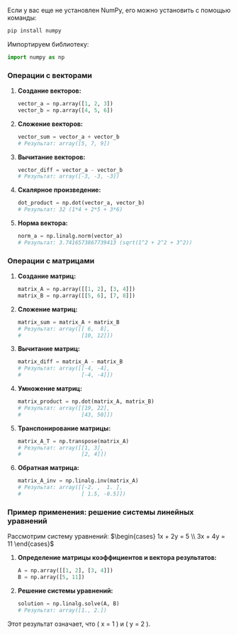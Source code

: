 

Если у вас еще не установлен NumPy, его можно установить с помощью команды:
```sh
pip install numpy
```

Импортируем библиотеку:
```python
import numpy as np
```

### Операции с векторами

1. **Создание векторов:**
   ```python
   vector_a = np.array([1, 2, 3])
   vector_b = np.array([4, 5, 6])
   ```

2. **Сложение векторов:**
   ```python
   vector_sum = vector_a + vector_b
   # Результат: array([5, 7, 9])
   ```

3. **Вычитание векторов:**
   ```python
   vector_diff = vector_a - vector_b
   # Результат: array([-3, -3, -3])
   ```

4. **Скалярное произведение:**
   ```python
   dot_product = np.dot(vector_a, vector_b)
   # Результат: 32 (1*4 + 2*5 + 3*6)
   ```

5. **Норма вектора:**
   ```python
   norm_a = np.linalg.norm(vector_a)
   # Результат: 3.7416573867739413 (sqrt(1^2 + 2^2 + 3^2))
   ```

### Операции с матрицами

1. **Создание матриц:**
   ```python
   matrix_A = np.array([[1, 2], [3, 4]])
   matrix_B = np.array([[5, 6], [7, 8]])
   ```

2. **Сложение матриц:**
   ```python
   matrix_sum = matrix_A + matrix_B
   # Результат: array([[ 6,  8],
   #                   [10, 12]])
   ```

3. **Вычитание матриц:**
   ```python
   matrix_diff = matrix_A - matrix_B
   # Результат: array([[-4, -4],
   #                   [-4, -4]])
   ```

4. **Умножение матриц:**
   ```python
   matrix_product = np.dot(matrix_A, matrix_B)
   # Результат: array([[19, 22],
   #                   [43, 50]])
   ```

5. **Транспонирование матрицы:**
   ```python
   matrix_A_T = np.transpose(matrix_A)
   # Результат: array([[1, 3],
   #                   [2, 4]])
   ```

6. **Обратная матрица:**
   ```python
   matrix_A_inv = np.linalg.inv(matrix_A)
   # Результат: array([[-2. ,  1. ],
   #                   [ 1.5, -0.5]])
   ```

### Пример применения: решение системы линейных уравнений

Рассмотрим систему уравнений:
$\begin{cases} 1x + 2y = 5 \\ 3x + 4y = 11 \end{cases}$

1. **Определение матрицы коэффициентов и вектора результатов:**
   ```python
   A = np.array([[1, 2], [3, 4]])
   B = np.array([5, 11])
   ```

2. **Решение системы уравнений:**
   ```python
   solution = np.linalg.solve(A, B)
   # Результат: array([1., 2.])
   ```

Этот результат означает, что \( x = 1 \) и \( y = 2 \).

